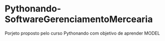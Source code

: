 # Pythonando-SoftwareGerenciamentoMercearia
Porjeto proposto pelo curso Pythonando com objetivo de aprender MODEL
